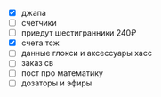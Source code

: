 - [x] джапа
- [ ] счетчики
- [ ] приедут шестигранники 240₽
- [x] счета тсж
- [ ] данные глокси и аксессуары хасс
- [ ] заказ св
- [ ] пост про математику
- [ ] дозаторы и эфиры